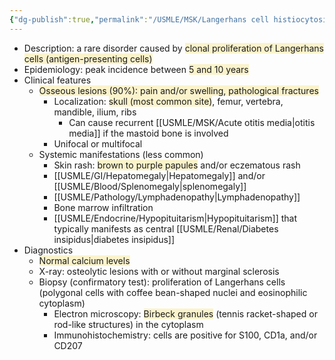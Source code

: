 ```yaml
---
{"dg-publish":true,"permalink":"/USMLE/MSK/Langerhans cell histiocytosis/"}
---
```


- Description: a rare disorder caused by <span style="background:rgba(240, 200, 0, 0.2)">clonal proliferation of Langerhans cells (antigen-presenting cells) </span>
- Epidemiology: peak incidence between <span style="background:rgba(240, 200, 0, 0.2)">5 and 10 years</span>
- Clinical features
	- <span style="background:rgba(240, 200, 0, 0.2)">Osseous lesions (90%): pain and/or swelling, pathological fractures</span>
		- Localization: <span style="background:rgba(240, 200, 0, 0.2)">skull (most common site)</span>, femur, vertebra, mandible, ilium, ribs
			- Can cause recurrent [[USMLE/MSK/Acute otitis media\|otitis media]] if the mastoid bone is involved
		- Unifocal or multifocal
	- Systemic manifestations (less common)
		- Skin rash: <span style="background:rgba(240, 200, 0, 0.2)">brown to purple papules</span> and/or eczematous rash
		- [[USMLE/GI/Hepatomegaly\|Hepatomegaly]] and/or [[USMLE/Blood/Splenomegaly\|splenomegaly]]
		- [[USMLE/Pathology/Lymphadenopathy\|Lymphadenopathy]]
		- Bone marrow infiltration
		- [[USMLE/Endocrine/Hypopituitarism\|Hypopituitarism]] that typically manifests as central [[USMLE/Renal/Diabetes insipidus\|diabetes insipidus]]
- Diagnostics
	- <span style="background:rgba(240, 200, 0, 0.2)">Normal calcium levels </span>
	- X-ray: osteolytic lesions with or without marginal sclerosis 
	- Biopsy (confirmatory test): proliferation of Langerhans cells (polygonal cells with coffee bean-shaped nuclei and eosinophilic cytoplasm)  
		- Electron microscopy: <span style="background:rgba(240, 200, 0, 0.2)">Birbeck granules</span> (tennis racket-shaped or rod-like structures) in the cytoplasm 
		- Immunohistochemistry: cells are positive for S100, CD1a, and/or CD207
